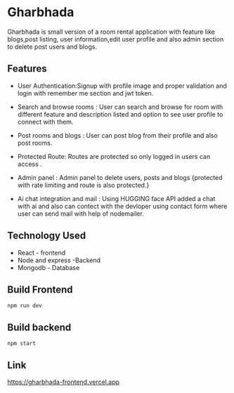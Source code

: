 # Gharbhada

Gharbhada is small version of a room rental application with feature like blogs,post listing,
user information,edit user profile and also admin section to delete post users and blogs.


## Features
- User Authentication:Signup with profile image and proper validation and login with remember me section and jwt token.

- Search and browse rooms : User can search and browse for room with different feature and description listed and option to see user profile to connect with them.

- Post rooms and blogs : User can post blog from their profile and also post rooms.

- Protected Route: Routes are protected so only logged in users can access .

- Admin panel : Admin panel to delete users, posts and blogs {protected with rate limiting and route is also protected.}

- Ai chat integration and mail : Using HUGGING face API added a chat with ai and also can contect with the devloper using contact form where user can send mail with help of nodemailer.

## Technology Used

- React - frontend 
- Node and express -Backend
- Mongodb - Database

## Build Frontend
````
npm run dev
````

    
## Build backend
````
npm start
````
## Link 
https://gharbhada-frontend.vercel.app
